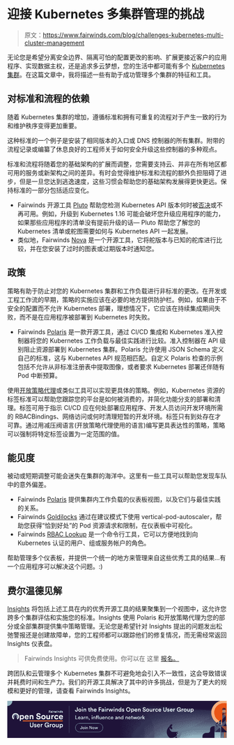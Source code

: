# 迎接 Kubernetes 多集群管理的挑战

> 原文：<https://www.fairwinds.com/blog/challenges-kubernetes-multi-cluster-management>

 无论您是希望分离安全边界、隔离可怕的配置更改的影响、扩展更接近客户的应用程序、实现数据主权，还是追求多云梦想，您的生活中都可能有多个 [Kubernetes 集群](https://kubernetes.io/)。在这篇文章中，我将描述一些有助于成功管理多个集群的特征和工具。

## 对标准和流程的依赖

随着 Kubernetes 集群的增加，遵循标准和拥有可重复的流程对于产生一致的行为和维护秩序变得更加重要。

这种标准的一个例子是安装了相同版本的入口或 DNS 控制器的所有集群。附带的流程记录或编纂了休息良好的工程师关于如何安全升级这些控制器的多种观点。

标准和流程将随着您的基础架构的扩展而调整，您需要支持云、并非在所有地区都可用的服务或新架构之间的差异。有时会觉得维护标准和流程的额外负担阻碍了进步，但是一旦您达到逃逸速度，这些习惯会帮助您的基础架构发展得更快更远。保持标准的一部分包括适应变化。

*   Fairwinds 开源工具 [Pluto](https://github.com/FairwindsOps/Pluto) 帮助您检测 Kubernetes API 版本何时被[否决](/blog/running-kubernetes-v1-15-upgrade)或不再可用。例如，升级到 Kubernetes 1.16 可能会破坏您升级应用程序的能力，如果那些应用程序的清单没有提前升级的话— Pluto 帮助您了解您的 Kubernetes 清单或舵图需要如何与 Kubernetes API 一起发展。
*   类似地，Fairwinds [Nova](https://github.com/FairwindsOps/Nova) 是一个开源工具，它将舵版本与已知的舵库进行比较，并在您安装了过时的图表或过期版本时通知您。

## 政策

策略有助于防止对您的 Kubernetes 集群和工作负载进行非标准的更改。在开发或工程工作流的早期，策略的实施应该在必要的地方提供防护栏。例如，如果由于不安全的配置而不允许 Kubernetes 部署，理想情况下，它应该在持续集成期间失败，而不是在应用程序被部署到 Kubernetes 时失败。

*   Fairwinds [Polaris](https://github.com/FairwindsOps/polaris) 是一款开源工具，通过 CI/CD 集成和 Kubernetes 准入控制器将您的 Kubernetes 工作负载与最佳实践进行比较。准入控制器在 API 级别阻止资源部署到 Kubernetes 集群。Polaris 允许使用 JSON Schema 定义自己的标准，这与 Kubernetes API 规范相匹配。自定义 Polaris 检查的示例包括不允许从非标准注册表中提取图像，或者要求 Kubernetes 部署还伴随有 Pod 中断预算。

使用[开放策略代理](https://www.openpolicyagent.org/)或类似工具可以实现更具体的策略。例如，Kubernetes 资源的标签标准可以帮助您跟踪您的平台是如何被消费的，并简化功能分支的部署和清理。标签可用于指示 CI/CD 应在何处部署应用程序、开发人员访问开发环境所需的 RBACBindings、网络访问或何时清理短暂的开发环境。标签只有到处存在才可靠。通过用减压阀语言(开放策略代理使用的语言)编写更具表达性的策略，策略可以强制将特定标签设置为一定范围的值。

## 能见度

被动或短期调整可能会迷失在集群的海洋中。这里有一些工具可以帮助您发现车队中的意外偏差。

*   Fairwinds [Polaris](https://polaris.docs.fairwinds.com/) 提供集群内工作负载的仪表板视图，以及它们与最佳实践的关系。
*   Fairwinds [Goldilocks](https://github.com/FairwindsOps/Goldilocks) 通过在建议模式下使用 vertical-pod-autoscaler，帮助您获得“恰到好处”的 Pod 资源请求和限制，在仪表板中可视化。
*   Fairwinds [RBAC Lookup](https://github.com/FairwindsOps/rbac-lookup) 是一个命令行工具，它可以方便地找到向 Kubernetes 认证的用户、组或服务帐户的角色。

帮助管理多个仪表板，并提供一个统一的地方来管理来自这些优秀工具的结果...有一个应用程序可以解决这个问题。:)

## 费尔温德见解

[Insights](/insights) 将包括上述工具在内的优秀开源工具的结果聚集到一个视图中，这允许您跨多个集群评估和实施您的标准。Insights 使用 Polaris 和开放策略代理为您的部分或全部集群提供集中策略管理。无论您是希望针对 Insights 提出的问题发出松弛警报还是创建故障单，您的工程师都可以跟踪他们的修复情况，而无需经常返回 Insights 仪表盘。

> Fairwinds Insights 可供免费使用。你可以在 这里 [报名。](https://www.fairwinds.com/coming-soon)

跨团队和云管理多个 Kubernetes 集群不可避免地会引入不一致性，这会导致错误并耗费时间和生产力。我们的开源工具解决了其中的许多挑战，但是为了更大的规模和更好的管理，请查看 Fairwinds Insights。

[![Join the Fairwinds Open Source User Group today](img/8ab607311768483f3bb5136a75381d4b.png)](https://cta-redirect.hubspot.com/cta/redirect/2184645/b163554e-b5ef-4f40-a053-03afe6ecbee6)
